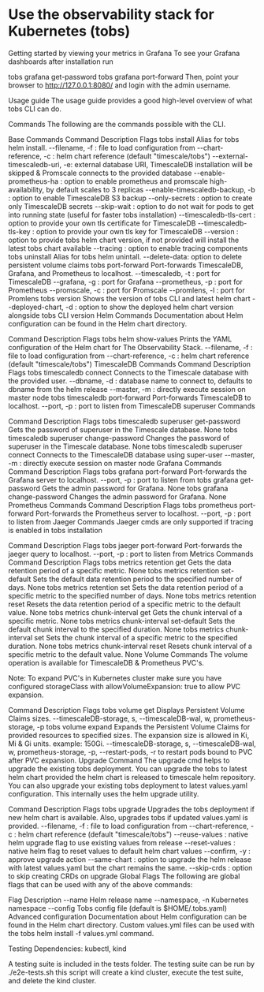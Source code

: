 # Use the observability stack for Kubernetes (tobs)
Getting started by viewing your metrics in Grafana
To see your Grafana dashboards after installation run

tobs grafana get-password
tobs grafana port-forward
Then, point your browser to http://127.0.0.1:8080/ and login with the admin username.

Usage guide
The usage guide provides a good high-level overview of what tobs CLI can do.

Commands
The following are the commands possible with the CLI.

Base Commands
Command	Description	Flags
tobs install	Alias for tobs helm install.	--filename, -f : file to load configuration from
--chart-reference, -c : helm chart reference (default "timescale/tobs")
--external-timescaledb-uri, -e: external database URI, TimescaleDB installation will be skipped & Promscale connects to the provided database
--enable-prometheus-ha : option to enable prometheus and promscale high-availability, by default scales to 3 replicas
--enable-timescaledb-backup, -b : option to enable TimescaleDB S3 backup
--only-secrets : option to create only TimescaleDB secrets
--skip-wait : option to do not wait for pods to get into running state (useful for faster tobs installation)
--timescaledb-tls-cert : option to provide your own tls certificate for TimescaleDB
--timescaledb-tls-key : option to provide your own tls key for TimescaleDB
--version : option to provide tobs helm chart version, if not provided will install the latest tobs chart available
--tracing : option to enable tracing components
tobs uninstall	Alias for tobs helm unintall.	--delete-data: option to delete persistent volume claims
tobs port-forward	Port-forwards TimescaleDB, Grafana, and Prometheus to localhost.	--timescaledb, -t : port for TimescaleDB
--grafana, -g : port for Grafana
--prometheus, -p : port for Prometheus
--promscale, -c : port for Promscale
--promlens, -l : port for Promlens
tobs version	Shows the version of tobs CLI and latest helm chart	--deployed-chart, -d : option to show the deployed helm chart version alongside tobs CLI version
Helm Commands
Documentation about Helm configuration can be found in the Helm chart directory.

Command	Description	Flags
tobs helm show-values	Prints the YAML configuration of the Helm chart for The Observability Stack.	--filename, -f : file to load configuration from
--chart-reference, -c : helm chart reference (default "timescale/tobs")
TimescaleDB Commands
Command	Description	Flags
tobs timescaledb connect	Connects to the Timescale database with the provided user.	--dbname, -d : database name to connect to, defaults to dbname from the helm release
--master, -m : directly execute session on master node
tobs timescaledb port-forward	Port-forwards TimescaleDB to localhost.	--port, -p : port to listen from
TimescaleDB superuser Commands

Command	Description	Flags
tobs timescaledb superuser get-password	Gets the password of superuser in the Timescale database.	None
tobs timescaledb superuser change-password	Changes the password of superuser in the Timescale database.	None
tobs timescaledb superuser connect	Connects to the TimescaleDB database using super-user	--master, -m : directly execute session on master node
Grafana Commands
Command	Description	Flags
tobs grafana port-forward	Port-forwards the Grafana server to localhost.	--port, -p : port to listen from
tobs grafana get-password	Gets the admin password for Grafana.	None
tobs grafana change-password	Changes the admin password for Grafana.	None
Prometheus Commands
Command	Description	Flags
tobs prometheus port-forward	Port-forwards the Prometheus server to localhost.	--port, -p : port to listen from
Jaeger Commands
Jaeger cmds are only supported if tracing is enabled in tobs installation

Command	Description	Flags
tobs jaeger port-forward	Port-forwards the jaeger query to localhost.	--port, -p : port to listen from
Metrics Commands
Command	Description	Flags
tobs metrics retention get	Gets the data retention period of a specific metric.	None
tobs metrics retention set-default	Sets the default data retention period to the specified number of days.	None
tobs metrics retention set	Sets the data retention period of a specific metric to the specified number of days.	None
tobs metrics retention reset	Resets the data retention period of a specific metric to the default value.	None
tobs metrics chunk-interval get	Gets the chunk interval of a specific metric.	None
tobs metrics chunk-interval set-default	Sets the default chunk interval to the specified duration.	None
tobs metrics chunk-interval set	Sets the chunk interval of a specific metric to the specified duration.	None
tobs metrics chunk-interval reset	Resets chunk interval of a specific metric to the default value.	None
Volume Commands
The volume operation is available for TimescaleDB & Prometheus PVC's.

Note: To expand PVC's in Kubernetes cluster make sure you have configured storageClass with allowVolumeExpansion: true to allow PVC expansion.

Command	Description	Flags
tobs volume get	Displays Persistent Volume Claims sizes.	--timescaleDB-storage, s, --timescaleDB-wal, w, prometheus-storage, -p
tobs volume expand	Expands the Persistent Volume Claims for provided resources to specified sizes. The expansion size is allowed in Ki, Mi & Gi units. example: 150Gi.	--timescaleDB-storage, s, --timescaleDB-wal, w, prometheus-storage, -p, --restart-pods, -r to restart pods bound to PVC after PVC expansion.
Upgrade Command
The upgrade cmd helps to upgrade the existing tobs deployment. You can upgrade the tobs to latest helm chart provided the helm chart is released to timescale helm repository. You can also upgrade your existing tobs deployment to latest values.yaml configuration. This internally uses the helm upgrade utility.

Command	Description	Flags
tobs upgrade	Upgrades the tobs deployment if new helm chart is available. Also, upgrades tobs if updated values.yaml is provided.	--filename, -f : file to load configuration from
--chart-reference, -c : helm chart reference (default "timescale/tobs")
--reuse-values : native helm upgrade flag to use existing values from release
--reset-values : native helm flag to reset values to default helm chart values
--confirm, -y : approve upgrade action
--same-chart : option to upgrade the helm release with latest values.yaml but the chart remains the same.
--skip-crds : option to skip creating CRDs on upgrade
Global Flags
The following are global flags that can be used with any of the above commands:

Flag	Description
--name	Helm release name
--namespace, -n	Kubernetes namespace
--config	Tobs config file (default is $HOME/.tobs.yaml)
Advanced configuration
Documentation about Helm configuration can be found in the Helm chart directory. Custom values.yml files can be used with the tobs helm install -f values.yml command.

Testing
Dependencies: kubectl, kind

A testing suite is included in the tests folder. The testing suite can be run by ./e2e-tests.sh this script will create a kind cluster, execute the test suite, and delete the kind cluster.
